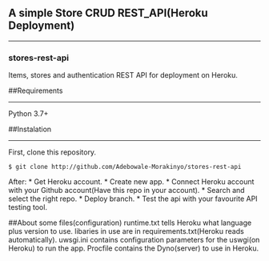 ## A simple Store CRUD REST_API(Heroku Deployment)
___
### stores-rest-api
Items, stores and authentication REST API for deployment on Heroku.

  ##Requirements
  ___
  Python 3.7+

  ##Instalation
  ___
  First, clone this repository.
  ```
  $ git clone http://github.com/Adebowale-Morakinyo/stores-rest-api

  ```
  After:
    * Get Heroku account.
    * Create new app.
    * Connect Heroku account with your Github account(Have this repo in your account).
    * Search and select the right repo.
    * Deploy branch.
    * Test the api with your favourite API testing tool.
   
  ##About some files(configuration) 
    runtime.txt tells Heroku what language plus version to use.
    libaries in use are in requirements.txt(Heroku reads automatically).
    uwsgi.ini contains configuration parameters for the uswgi(on Heroku) to run the app.
    Procfile contains the Dyno(server) to use in Heroku.


